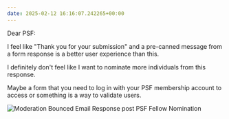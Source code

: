 ```yaml
---
date: 2025-02-12 16:16:07.242265+00:00
---
```


Dear PSF:

I feel like "Thank you for your submission" and a pre-canned message from a form response is a better user experience than this.

I definitely don't feel like I want to nominate more individuals from this response.

Maybe a form that you need to log in with your PSF membership account to access or something is a way to validate users.

![Moderation Bounced Email Response post PSF Fellow Nomination](https://kjaymiller.azureedge.net/media/psf-fellow-bounce.png)
